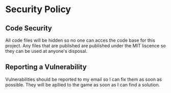 # Security Policy

## Code Security

All code files will be hidden so no one can acces the code base for this project. Any files that are published are published under the MIT liscence so they can be used at anyone's disposal.

## Reporting a Vulnerability

Vulnerabilities should be reported to my email so I can fix them as soon as possible. They will be apllied to the game as soon as I can find a solution.
